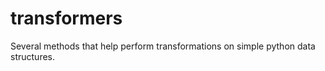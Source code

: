 # transformers

Several methods that help perform transformations on simple python data structures.
